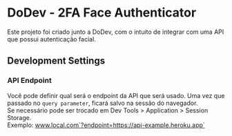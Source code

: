 # DoDev - 2FA Face Authenticator
Este projeto foi criado junto a DoDev, com o intuito de integrar com uma API que possui autenticação facial.

## Development Settings
### API Endpoint
Você pode definir qual será o endpoint da API que será usado. Uma vez que passado no `query parameter`, ficará salvo na sessão do navegador. <br>
Se necessário pode ser trocado em Dev Tools > Application > Session Storage. <br>
Exemplo: www.local.com`?endpoint=https://api-example.heroku.app`
